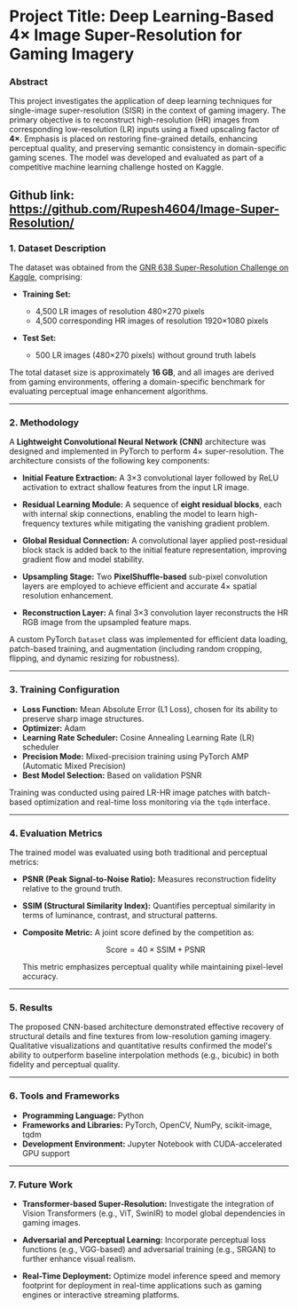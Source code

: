 # **Project Title:** Deep Learning-Based 4× Image Super-Resolution for Gaming Imagery

### **Abstract**

This project investigates the application of deep learning techniques for single-image super-resolution (SISR) in the context of gaming imagery. The primary objective is to reconstruct high-resolution (HR) images from corresponding low-resolution (LR) inputs using a fixed upscaling factor of **4×**. Emphasis is placed on restoring fine-grained details, enhancing perceptual quality, and preserving semantic consistency in domain-specific gaming scenes. The model was developed and evaluated as part of a competitive machine learning challenge hosted on Kaggle.

Github link: https://github.com/Rupesh4604/Image-Super-Resolution/
---

### **1. Dataset Description**

The dataset was obtained from the [GNR 638 Super-Resolution Challenge on Kaggle](https://www.kaggle.com/competitions/gnr638/data), comprising:

* **Training Set:**

  * 4,500 LR images of resolution 480×270 pixels
  * 4,500 corresponding HR images of resolution 1920×1080 pixels
* **Test Set:**

  * 500 LR images (480×270 pixels) without ground truth labels

The total dataset size is approximately **16 GB**, and all images are derived from gaming environments, offering a domain-specific benchmark for evaluating perceptual image enhancement algorithms.

---

### **2. Methodology**

A **Lightweight Convolutional Neural Network (CNN)** architecture was designed and implemented in PyTorch to perform 4× super-resolution. The architecture consists of the following key components:

* **Initial Feature Extraction:**
  A 3×3 convolutional layer followed by ReLU activation to extract shallow features from the input LR image.

* **Residual Learning Module:**
  A sequence of **eight residual blocks**, each with internal skip connections, enabling the model to learn high-frequency textures while mitigating the vanishing gradient problem.

* **Global Residual Connection:**
  A convolutional layer applied post-residual block stack is added back to the initial feature representation, improving gradient flow and model stability.

* **Upsampling Stage:**
  Two **PixelShuffle-based** sub-pixel convolution layers are employed to achieve efficient and accurate 4× spatial resolution enhancement.

* **Reconstruction Layer:**
  A final 3×3 convolution layer reconstructs the HR RGB image from the upsampled feature maps.

A custom PyTorch `Dataset` class was implemented for efficient data loading, patch-based training, and augmentation (including random cropping, flipping, and dynamic resizing for robustness).

---

### **3. Training Configuration**

* **Loss Function:** Mean Absolute Error (L1 Loss), chosen for its ability to preserve sharp image structures.
* **Optimizer:** Adam
* **Learning Rate Scheduler:** Cosine Annealing Learning Rate (LR) scheduler
* **Precision Mode:** Mixed-precision training using PyTorch AMP (Automatic Mixed Precision)
* **Best Model Selection:** Based on validation PSNR

Training was conducted using paired LR-HR image patches with batch-based optimization and real-time loss monitoring via the `tqdm` interface.

---

### **4. Evaluation Metrics**

The trained model was evaluated using both traditional and perceptual metrics:

* **PSNR (Peak Signal-to-Noise Ratio):** Measures reconstruction fidelity relative to the ground truth.
* **SSIM (Structural Similarity Index):** Quantifies perceptual similarity in terms of luminance, contrast, and structural patterns.
* **Composite Metric:**
  A joint score defined by the competition as:

  $$
  \text{Score} = 40 \times \text{SSIM} + \text{PSNR}
  $$

  This metric emphasizes perceptual quality while maintaining pixel-level accuracy.

---

### **5. Results**

The proposed CNN-based architecture demonstrated effective recovery of structural details and fine textures from low-resolution gaming imagery. Qualitative visualizations and quantitative results confirmed the model's ability to outperform baseline interpolation methods (e.g., bicubic) in both fidelity and perceptual quality.

---

### **6. Tools and Frameworks**

* **Programming Language:** Python
* **Frameworks and Libraries:** PyTorch, OpenCV, NumPy, scikit-image, tqdm
* **Development Environment:** Jupyter Notebook with CUDA-accelerated GPU support

---

### **7. Future Work**

* **Transformer-based Super-Resolution:**
  Investigate the integration of Vision Transformers (e.g., ViT, SwinIR) to model global dependencies in gaming images.

* **Adversarial and Perceptual Learning:**
  Incorporate perceptual loss functions (e.g., VGG-based) and adversarial training (e.g., SRGAN) to further enhance visual realism.

* **Real-Time Deployment:**
  Optimize model inference speed and memory footprint for deployment in real-time applications such as gaming engines or interactive streaming platforms.
